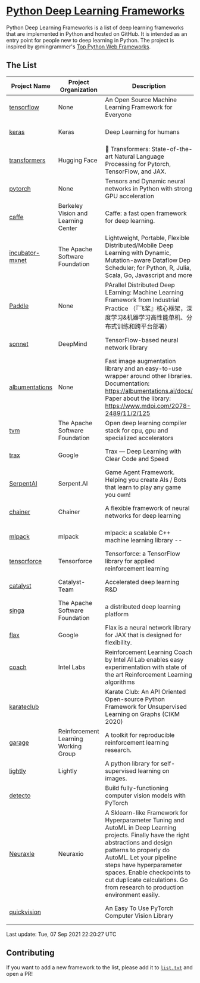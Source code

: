 # [Python Deep Learning Frameworks](https://www.github.com/shimst3r/python-deep-learning-frameworks)

Python Deep Learning Frameworks is a list of deep learning frameworks that are implemented in Python and hosted on GitHub. It is intended as an entry point for people new to deep learning in Python. The project is inspired by @mingrammer's [Top Python Web Frameworks](https://github.com/mingrammer/python-web-framework-stars).

## The List

| Project Name | Project Organization | Description | Stars | Forks | Open Issues | Last Commit |
| ------------ | -------------------- | ----------- | ----: | ----: | ----------: | ----------- |
| [tensorflow](https://tensorflow.org) | None | An Open Source Machine Learning Framework for Everyone | 158905 | 85430 | 3343 | 0 day(s) ago |
| [keras](http://keras.io/) | Keras | Deep Learning for humans | 52292 | 18808 | 392 | 0 day(s) ago |
| [transformers](https://huggingface.co/transformers) | Hugging Face | 🤗 Transformers: State-of-the-art Natural Language Processing for Pytorch, TensorFlow, and JAX. | 50793 | 12060 | 413 | 0 day(s) ago |
| [pytorch](https://pytorch.org) | None | Tensors and Dynamic neural networks in Python with strong GPU acceleration | 50661 | 13828 | 9763 | 0 day(s) ago |
| [caffe](http://caffe.berkeleyvision.org/) | Berkeley Vision and Learning Center | Caffe: a fast open framework for deep learning. | 31901 | 18873 | 1168 | 1 day(s) ago |
| [incubator-mxnet](https://mxnet.apache.org) | The Apache Software Foundation | Lightweight, Portable, Flexible Distributed/Mobile Deep Learning with Dynamic, Mutation-aware Dataflow Dep Scheduler; for Python, R, Julia, Scala, Go, Javascript and more | 19631 | 6875 | 1934 | 1 day(s) ago |
| [Paddle](http://www.paddlepaddle.org/) | None | PArallel Distributed Deep LEarning: Machine Learning Framework from Industrial Practice （『飞桨』核心框架，深度学习&机器学习高性能单机、分布式训练和跨平台部署） | 16408 | 3976 | 3072 | 0 day(s) ago |
| [sonnet](https://sonnet.dev/) | DeepMind | TensorFlow-based neural network library | 8980 | 1286 | 22 | 0 day(s) ago |
| [albumentations](https://albumentations.ai) | None | Fast image augmentation library and an easy-to-use wrapper around other libraries. Documentation:  https://albumentations.ai/docs/ Paper about the library: https://www.mdpi.com/2078-2489/11/2/125 | 8711 | 1124 | 228 | 0 day(s) ago |
| [tvm](https://tvm.apache.org/) | The Apache Software Foundation | Open deep learning compiler stack for cpu, gpu and specialized accelerators | 7113 | 2149 | 326 | 0 day(s) ago |
| [trax](https://github.com/google/trax) | Google | Trax — Deep Learning with Clear Code and Speed | 6436 | 639 | 80 | 0 day(s) ago |
| [SerpentAI](http://serpent.ai) | Serpent.AI | Game Agent Framework. Helping you create AIs / Bots that learn to play any game you own! | 6020 | 700 | 1 | 0 day(s) ago |
| [chainer](https://chainer.org) | Chainer | A flexible framework of neural networks for deep learning | 5608 | 1373 | 11 | 2 day(s) ago |
| [mlpack](https://www.mlpack.org/) | mlpack | mlpack: a scalable C++ machine learning library --  | 3795 | 1377 | 97 | 0 day(s) ago |
| [tensorforce](https://github.com/tensorforce/tensorforce) | Tensorforce | Tensorforce: a TensorFlow library for applied reinforcement learning | 3013 | 512 | 5 | 0 day(s) ago |
| [catalyst](https://catalyst-team.com) | Catalyst-Team | Accelerated deep learning R&D | 2705 | 339 | 6 | 1 day(s) ago |
| [singa](https://github.com/apache/singa) | The Apache Software Foundation | a distributed deep learning platform | 2329 | 689 | 37 | 2 day(s) ago |
| [flax](https://github.com/google/flax) | Google | Flax is a neural network library for JAX that is designed for flexibility. | 2106 | 257 | 168 | 0 day(s) ago |
| [coach](https://intellabs.github.io/coach/) | Intel Labs | Reinforcement Learning Coach by Intel AI Lab enables easy experimentation with state of the art Reinforcement Learning algorithms | 2028 | 407 | 87 | 1 day(s) ago |
| [karateclub](https://karateclub.readthedocs.io) |  | Karate Club: An API Oriented Open-source Python Framework for Unsupervised Learning on Graphs (CIKM 2020) | 1381 | 166 | 1 | 2 day(s) ago |
| [garage](https://github.com/rlworkgroup/garage) | Reinforcement Learning Working Group | A toolkit for reproducible reinforcement learning research. | 1279 | 237 | 216 | 3 day(s) ago |
| [lightly](https://github.com/lightly-ai/lightly) | Lightly | A python library for self-supervised learning on images. | 1176 | 70 | 61 | 0 day(s) ago |
| [detecto](https://detecto.readthedocs.io/) |  | Build fully-functioning computer vision models with PyTorch | 501 | 81 | 26 | 6 day(s) ago |
| [Neuraxle](https://www.neuraxle.org/) | Neuraxio | A Sklearn-like Framework for Hyperparameter Tuning and AutoML in Deep Learning projects. Finally have the right abstractions and design patterns to properly do AutoML. Let your pipeline steps have hyperparameter spaces. Enable checkpoints to cut duplicate calculations. Go from research to production environment easily. | 445 | 50 | 148 | 4 day(s) ago |
| [quickvision](https://github.com/oke-aditya/quickvision) |  | An Easy To Use PyTorch Computer Vision Library | 45 | 3 | 19 | 73 day(s) ago |

Last update: Tue, 07 Sep 2021 22:20:27 UTC

## Contributing

If you want to add a new framework to the list, please add it to [`list.txt`](./python-deep-learning-frameworks/list.txt) and open a PR!